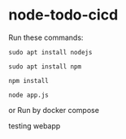 # node-todo-cicd

Run these commands:


`sudo apt install nodejs`


`sudo apt install npm`


`npm install`

`node app.js`

or Run by docker compose

testing webapp

